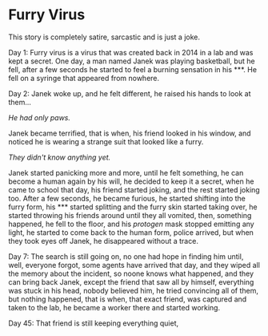 # Furry Virus

This story is completely satire, sarcastic and is just a joke.

Day 1: Furry virus is a virus that was created back in 2014 in a lab and was kept a secret. One day, a man named Janek was playing basketball, but he fell, after a few seconds he started to feel a burning sensation in his ***. He fell on a syringe that appeared from nowhere.

Day 2: Janek woke up, and he felt different, he raised his hands to look at them...

*He had only paws.*

Janek became terrified, that is when, his friend looked in his window, and noticed he is wearing a strange suit that looked like a furry.

*They didn't know anything yet.*

Janek started panicking more and more, until he felt something, he can become a human again by his will, he decided to keep it a secret, when he came to school that day, his friend started joking, and the rest started joking too. 
After a few seconds, he became furious, he started shifting into the furry form, his *** started splitting and the furry skin started taking over, he started throwing his friends around until they all vomited, then, something happened, he fell to the floor, and his *protogen* mask stopped emitting any light, he started to come back to the human form, police arrived, but when they took eyes off Janek, he disappeared without a trace.

Day 7: The search is still going on, no one had hope in finding him until, well, everyone forgot, some agents have arrived that day, and they wiped all the memory about the incident, so noone knows what happened, and they can bring back Janek, except the friend that saw all by himself, everything was stuck in his head, nobody believed him, he tried convincing all of them, but nothing happened, that is when, that exact friend, was captured and taken to the lab, he became a worker there and started working.

Day 45: That friend is still keeping everything quiet, 
